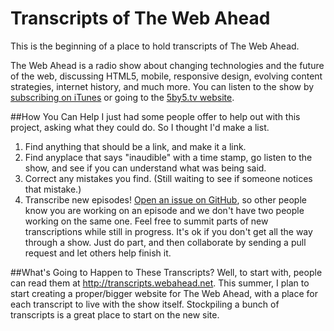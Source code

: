 Transcripts of The Web Ahead
====================

This is the beginning of a place to hold transcripts of The Web Ahead.

The Web Ahead is a radio show about changing technologies and the future of the web, discussing HTML5, mobile, responsive design, evolving content strategies, internet history, and much more. You can listen to the show by [subscribing on iTunes](http://itunes.apple.com/WebObjects/MZStore.woa/wa/viewPodcast?id=464936442&partnerId=30&siteID=GfpxbBXXpXE-y3gfJGyOQcSr2tOpkzD12A) or going to the [5by5.tv website](http://5by5.tv/webahead).

##How You Can Help
I just had some people offer to help out with this project, asking what they could do. So I thought I'd make a list.

1. Find anything that should be a link, and make it a link.
2. Find anyplace that says "inaudible" with a time stamp, go listen to the show, and see if you can understand what was being said.
3. Correct any mistakes you find. (Still waiting to see if someone notices that mistake.)
4. Transcribe new episodes! [Open an issue on GitHub](https://github.com/jensimmons/webahead-transcripts/issues), so other people know you are working on an episode and we don't have two people working on the same one. Feel free to summit parts of new transcriptions while still in progress. It's ok if you don't get all the way through a show. Just do part, and then collaborate by sending a pull request and let others help finish it.


##What's Going to Happen to These Transcripts?
Well, to start with, people can read them at http://transcripts.webahead.net. This summer, I plan to start creating a proper/bigger website for The Web Ahead, with a place for each transcript to live with the show itself. Stockpiling a bunch of transcripts is a great place to start on the new site.
